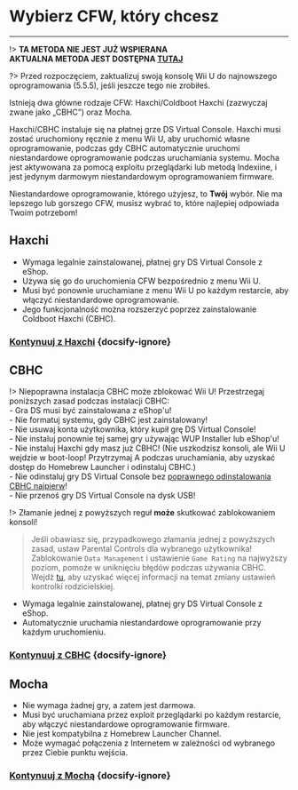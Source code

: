 # Wybierz CFW, który chcesz
---
!> **TA METODA NIE JEST JUŻ WSPIERANA**  
**AKTUALNA METODA JEST DOSTĘPNA [TUTAJ](../introduction)**

?> Przed rozpoczęciem, zaktualizuj swoją konsolę Wii U do najnowszego oprogramowania (5.5.5), jeśli jeszcze tego nie zrobiłeś.

Istnieją dwa główne rodzaje CFW: Haxchi/Coldboot Haxchi (zazwyczaj zwane jako „CBHC”) oraz Mocha.

Haxchi/CBHC instaluje się na płatnej grze DS Virtual Console. Haxchi musi zostać uruchomiony ręcznie z menu Wii U, aby uruchomić własne oprogramowanie, podczas gdy CBHC automatycznie uruchomi niestandardowe oprogramowanie podczas uruchamiania systemu. Mocha jest aktywowana za pomocą exploitu przeglądarki lub metodą Indexiine, i jest jedynym darmowym niestandardowym oprogramowaniem firmware.

Niestandardowe oprogramowanie, którego użyjesz, to **Twój** wybór. Nie ma lepszego lub gorszego CFW, musisz wybrać to, które najlepiej odpowiada Twoim potrzebom!

## Haxchi

- Wymaga legalnie zainstalowanej, płatnej gry DS Virtual Console z eShop.
- Używa się go do uruchomienia CFW bezpośrednio z menu Wii U.
- Musi być ponownie uruchamiane z menu Wii U po każdym restarcie, aby włączyć niestandardowe oprogramowanie.
- Jego funkcjonalność można rozszerzyć poprzez zainstalowanie Coldboot Haxchi (CBHC).

### [**Kontynuuj z Haxchi**](haxchi/ds-vc-choice) {docsify-ignore}

## CBHC

!> Niepoprawna instalacja CBHC może zblokować Wii U! Przestrzegaj poniższych zasad podczas instalacji CBHC: <br>- Gra DS musi być zainstalowana z eShop'u! <br>- Nie formatuj systemu, gdy CBHC jest zainstalowany! <br>- Nie usuwaj konta użytkownika, który kupił grę DS Virtual Console! <br>- Nie instaluj ponownie tej samej gry używając WUP Installer lub eShop'u! <br>- Nie instaluj Haxchi gdy masz już CBHC! (Nie uszkodzisz konsoli, ale Wii U wejdzie w boot-loop! Przytrzymaj A podczas uruchamiania, aby uzyskać dostęp do Homebrew Launcher i odinstaluj CBHC.) <br>- Nie odinstaluj gry DS Virtual Console bez [poprawnego odinstalowania CBHC najpierw](uninstall-cbhc)! <br>- Nie przenoś gry DS Virtual Console na dysk USB!

!> Złamanie jednej z powyższych reguł **może** skutkować zablokowaniem konsoli!

> Jeśli obawiasz się, przypadkowego złamania jednej z powyższych zasad, ustaw Parental Controls dla wybranego użytkownika! Zablokowanie `Data Management` i ustawienie `Game Rating` na najwyższy poziom, pomoże w uniknięciu błędów podczas używania CBHC. Wejdź [tu](https://en-americas-support.nintendo.com/app/answers/detail/a_id/1081/~/how-to-change-parental-controls), aby uzyskać więcej informacji na temat zmiany ustawień kontrolki rodzicielskiej.

- Wymaga legalnie zainstalowanej, płatnej gry DS Virtual Console z eShop.
- Automatycznie uruchamia niestandardowe oprogramowanie przy każdym uruchomieniu.

### [**Kontynuuj z CBHC**](cbhc/ds-vc-choice) {docsify-ignore}

## Mocha

- Nie wymaga żadnej gry, a zatem jest darmowa.
- Musi być uruchamiana przez exploit przeglądarki po każdym restarcie, aby włączyć niestandardowe oprogramowanie firmware.
- Nie jest kompatybilna z Homebrew Launcher Channel.
- Może wymagać połączenia z Internetem w zależności od wybranego przez Ciebie punktu wejścia.

### [**Kontynuuj z Mochą**](mocha/entrypoint-choice) {docsify-ignore}
